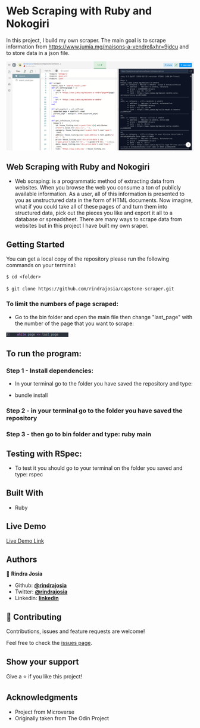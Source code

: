 # Web Scraping with Ruby and Nokogiri

In this project, I build my own scraper. The main goal is to scrape information from https://www.jumia.mg/maisons-a-vendre&xhr=9jdcu and to store data in a json file.

![screenshoot](./screen.png)

## Web Scraping with Ruby and Nokogiri

- Web scraping: is a programmatic method of extracting data from websites. When you browse the web you consume a ton of publicly available information.  As a user, all of this information is presented to you as unstructured data in the form of HTML documents.  Now imagine, what if you could take all of these pages of  and turn them into structured data, pick out the pieces you like and export it all to a database or spreadsheet.
There are many ways to scrape data from websites but in this project I have built my own sraper.

## Getting Started

You can get a local copy of the repository please run the following commands on your terminal:

```
$ cd <folder>

$ git clone https://github.com/rindrajosia/capstone-scraper.git
```
### To limit the numbers of page scraped:
*  Go to the bin folder and open the main file then change "last_page" with the number of the page that you want to scrape:

![screenshoot](./lastpage.png)


## To run the program:
### Step 1 - Install dependencies:
- In your terminal go to the folder you have saved the repository and type:
* bundle install

### Step 2 - in your terminal go to the folder you have saved the repository
### Step 3 - then go to bin folder and type: ruby main

## Testing with RSpec:
* To test it you should go to your terminal on the folder you saved and type: rspec

## Built With

- Ruby

## Live Demo

[Live Demo Link](https://f5e6962e-31e3-4b1f-b959-9f089b21d01d.ws-eu01.gitpod.io/#/workspace/capstone-scraper)

## Authors

👤 **Rindra Josia**

* Github: **[@rindrajosia](https://github.com/rindrajosia)**
* Twitter: **[@rindrajosia](https://twitter.com/josia_rindra)**
* Linkedin: **[linkedin](https://www.linkedin.com/in/rindra-josia-99b2111a2/)**

## 🤝 Contributing

Contributions, issues and feature requests are welcome!

Feel free to check the [issues page](https://github.com/rindrajosia/capstone-scraper/issues).

## Show your support

Give a ⭐️ if you like this project!

## Acknowledgments

 - Project from Microverse
 - Originally taken from The Odin Project
